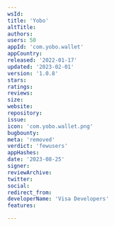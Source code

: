 ```yaml
---
wsId: 
title: 'Yobo'
altTitle: 
authors: 
users: 50
appId: 'com.yobo.wallet'
appCountry: 
released: '2022-01-17'
updated: '2023-02-01'
version: '1.0.8'
stars: 
ratings: 
reviews: 
size: 
website: 
repository: 
issue: 
icon: 'com.yobo.wallet.png'
bugbounty: 
meta: 'removed'
verdict: 'fewusers'
appHashes: 
date: '2023-08-25'
signer: 
reviewArchive: 
twitter: 
social: 
redirect_from: 
developerName: 'Visa Developers'
features: 

---
```


